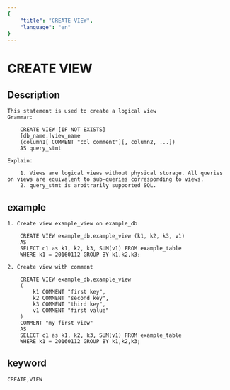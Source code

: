 ```yaml
---
{
    "title": "CREATE VIEW",
    "language": "en"
}
---
```


<!-- 
Licensed to the Apache Software Foundation (ASF) under one
or more contributor license agreements.  See the NOTICE file
distributed with this work for additional information
regarding copyright ownership.  The ASF licenses this file
to you under the Apache License, Version 2.0 (the
"License"); you may not use this file except in compliance
with the License.  You may obtain a copy of the License at

  http://www.apache.org/licenses/LICENSE-2.0

Unless required by applicable law or agreed to in writing,
software distributed under the License is distributed on an
"AS IS" BASIS, WITHOUT WARRANTIES OR CONDITIONS OF ANY
KIND, either express or implied.  See the License for the
specific language governing permissions and limitations
under the License.
-->

# CREATE VIEW

## Description

    This statement is used to create a logical view
    Grammar:
    
        CREATE VIEW [IF NOT EXISTS]
        [db_name.]view_name
        (column1[ COMMENT "col comment"][, column2, ...])
        AS query_stmt

    Explain:

        1. Views are logical views without physical storage. All queries on views are equivalent to sub-queries corresponding to views.
        2. query_stmt is arbitrarily supported SQL.

## example

    1. Create view example_view on example_db

        CREATE VIEW example_db.example_view (k1, k2, k3, v1)
        AS
        SELECT c1 as k1, k2, k3, SUM(v1) FROM example_table
        WHERE k1 = 20160112 GROUP BY k1,k2,k3;
        
    2. Create view with comment
    
        CREATE VIEW example_db.example_view
        (
            k1 COMMENT "first key",
            k2 COMMENT "second key",
            k3 COMMENT "third key",
            v1 COMMENT "first value"
        )
        COMMENT "my first view"
        AS
        SELECT c1 as k1, k2, k3, SUM(v1) FROM example_table
        WHERE k1 = 20160112 GROUP BY k1,k2,k3;

## keyword

    CREATE,VIEW
